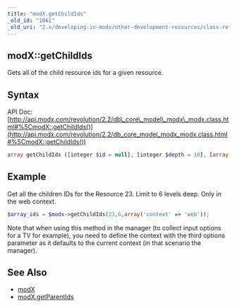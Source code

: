 ```yaml
---
title: "modX.getChildIds"
_old_id: "1061"
_old_uri: "2.x/developing-in-modx/other-development-resources/class-reference/modx/modx.getchildids"
---
```


## modX::getChildIds

Gets all of the child resource ids for a given resource.

## Syntax

API Doc: [http://api.modx.com/revolution/2.2/db\_core\_model\_modx\_modx.class.html#%5CmodX::getChildIds()](http://api.modx.com/revolution/2.2/db_core_model_modx_modx.class.html#%5CmodX::getChildIds())

``` php 
array getChildIds ([integer $id = null], [integer $depth = 10], [array $options = array()])
```

## Example

Get all the children IDs for the Resource 23. Limit to 6 levels deep. Only in the web context.

``` php 
$array_ids = $modx->getChildIds(23,6,array('context' => 'web'));
```

Note that when using this method in the manager (to collect input options for a TV for example), you need to define the context with the third options parameter as it defaults to the current context (in that scenario the manager).

## See Also

- [modX](extending-modx/core-model/modx "modX")
- [modX.getParentIds](extending-modx/modx-class/reference/modx.getparentids "modX.getParentIds")
